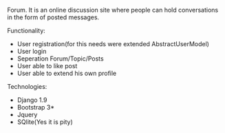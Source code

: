 Forum.
It is an online discussion site where people can hold conversations in the form of posted messages.

Functionality:
- User registration(for this needs were extended AbstractUserModel)
- User login
- Seperation Forum/Topic/Posts
- User able to like post
- User able to extend his own profile

Technologies:
- Django 1.9
- Bootstrap 3*
- Jquery
- SQlite(Yes it is pity)
